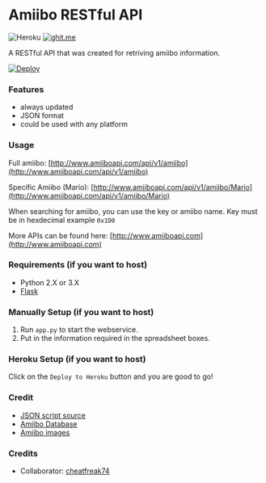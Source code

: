 # Amiibo RESTful API

![Heroku](http://heroku-badge.herokuapp.com/?app=amiiboapi&style=flat&svg=1) 
[![ghit.me](https://ghit.me/badge.svg?repo=N3evin/amiiboapi)](https://ghit.me/repo/N3evin/amiiboapi)


A RESTful API that was created for retriving amiibo information.

[![Deploy](https://www.herokucdn.com/deploy/button.svg)](https://heroku.com/deploy)

### Features
- always updated
- JSON format
- could be used with any platform

### Usage
Full amiibo: [http://www.amiiboapi.com/api/v1/amiibo](http://www.amiiboapi.com/api/v1/amiibo) 

Specific Amiibo (Mario): [http://www.amiiboapi.com/api/v1/amiibo/Mario](http://www.amiiboapi.com/api/v1/amiibo/Mario)

When searching for amiibo, you can use the key or amiibo name. Key must be in hexdecimal example `0x1D0`

More APIs can be found here: [http://www.amiiboapi.com](http://www.amiiboapi.com) 

### Requirements (if you want to host)
- Python 2.X or 3.X
- [Flask](http://flask.pocoo.org/)

### Manually Setup (if you want to host)
1. Run `app.py` to start the webservice.
2. Put in the information required in the spreadsheet boxes.

### Heroku Setup (if you want to host)
Click on the `Deploy to Heroku` button and you are good to go!

### Credit
- [JSON script source](https://script.google.com/d/143u0RLuppsmYJ0B3wzo6i0jZYSfIFV2NLJMHPM-Sqczpr9bLwdffc-Wx/edit?usp=sharing)
- [Amiibo Database](https://docs.google.com/spreadsheets/d/19E7pMhKN6x583uB6bWVBeaTMyBPtEAC-Bk59Y6cfgxA)
- [Amiibo images](http://amiibo.life)

### Credits
- Collaborator: [cheatfreak74](https://github.com/cheatfreak47)